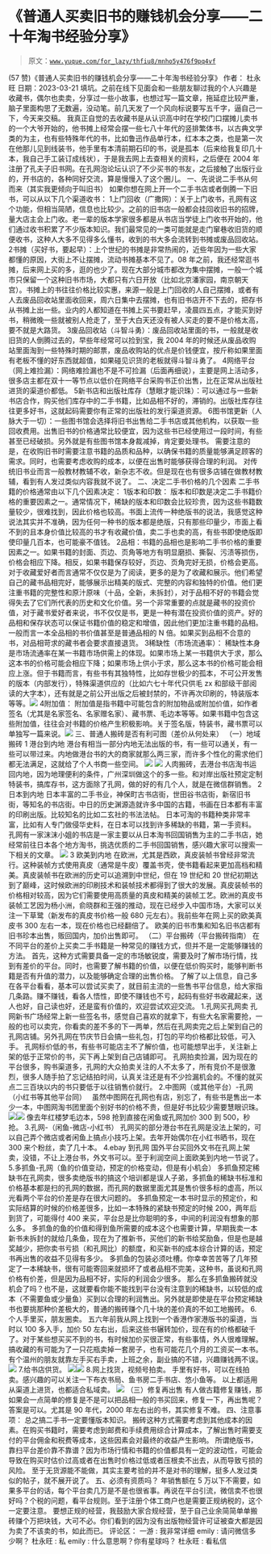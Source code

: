 # 《普通人买卖旧书的赚钱机会分享——二十年淘书经验分享》

> 原文：[`www.yuque.com/for_lazy/thfiu8/mnho5y476f9pq4vf`](https://www.yuque.com/for_lazy/thfiu8/mnho5y476f9pq4vf)

<ne-h2 id="d2db35dc" data-lake-id="d2db35dc"><ne-heading-ext><ne-heading-anchor></ne-heading-anchor><ne-heading-fold></ne-heading-fold></ne-heading-ext><ne-heading-content><ne-text id="ub0155722">(57 赞)《普通人买卖旧书的赚钱机会分享——二十年淘书经验分享》</ne-text></ne-heading-content></ne-h2> <ne-p id="uc9507a7b" data-lake-id="uc9507a7b"><ne-text id="u7b35c7a8">作者： 杜永旺</ne-text></ne-p> <ne-p id="u9a1625b8" data-lake-id="u9a1625b8"><ne-text id="u1d8c3411">日期：2023-03-21</ne-text></ne-p> <ne-p id="ub1bb3add" data-lake-id="ub1bb3add"><ne-text id="udeb82791">填坑。之前在线下见面会和一些朋友聊过我的个人兴趣是收藏书，偶尔也卖卖，分享过一些小故事，也想过写一篇文章，拖延症比较严重，脑子里面构思了无数遍，没动笔。前几天发了一个风向标说要写五千字，逼自己一下，今天来交稿。</ne-text></ne-p> <ne-p id="u1a51726a" data-lake-id="u1a51726a"><ne-text id="u09e24e17">我真正自觉的去收藏书是从认识高中时在学校门口摆摊儿卖书的一个大爷开始的，他书摊上经常会摆一些七八十年代的竖排繁体书，以古典文学类的为主，也有些特殊年代的书，比如鲁迅作品单行本，红本本之类，也是第一次在他那儿见到线装书，他手里有本清前期石印的书，说是孤本（后来给我复印几十本，我自己手工装订成线状），于是我去网上去查相关的资料，之后便在 2004 年注册了孔夫子旧书网。在孔网泡论坛认识了不少买书的书友，之后接触了出版行业的，开书店的，各种同好交流，算是慢慢入了这个圈儿。</ne-text></ne-p> <ne-p id="ude30207b" data-lake-id="ude30207b"><ne-text id="u358dc7b9" ne-bold="true">一、先说说二手书从何而来（其实我更倾向于叫旧书）</ne-text></ne-p> <ne-p id="u082382c4" data-lake-id="u082382c4"><ne-text id="uf9678890">如果你想在网上开一个二手书店或者倒腾一下旧书，可以从以下几个渠道收书：</ne-text></ne-p> <ne-oli><ne-oli-i>1</ne-oli-i><ne-oli-c class="ne-oli-content" id="u50dba3bf" data-lake-id="u50dba3bf"><ne-text id="u83acaed0">上门回收（广撒网）：关于上门收书，孔网有这个功能，但相当简陋，信息也比较少。之前的旧书店一般都会挂回收旧书的招牌，量大店主会上门收。老一辈的版本学家很多都是从书店当学徒上门收书开始的，他们通过收书积累了不少版本知识。我们最常见的一类可能就是走门窜巷收旧货的顺便收书，这种人大多不见得多么懂书，收到的书大多会流转到书摊或废品回收站。</ne-text></ne-oli-c></ne-oli> <ne-oli><ne-oli-i>2</ne-oli-i><ne-oli-c class="ne-oli-content" id="ubda49aee" data-lake-id="ubda49aee"><ne-text id="ub59acb68">书摊（买好书，要起早）：上个世纪的书摊是非常热闹的，近些年因为一些大家都懂的原因，大街上不让摆摊，流动书摊基本不见了。08 年之前，我还经常逛书摊，后来网上买的多，逛的也少了。现在大部分城市都改为集中摆摊，一般一个城市只保留一个这种旧书市场，大都只有六日开放（比如北京潘家园，南京朝天宫）。书摊上的书往往价格比较实惠，来源一般是上门回收的人自己摆摊，或者有人去废品回收站里面收回来，周六日集中去摆摊，也有旧书店开不下去的，把存书从书摊上出一些。</ne-text><ne-text id="uc1428e48" ne-bold="true">业内的人都知道在书摊上买书要赶早，凌晨四五点，才能买到好书，</ne-text><ne-text id="u15234f78">稍微晚一些就被别人抢走了，至于大白天还没有被人买走的要不是价格太高，要不就是大路货。</ne-text></ne-oli-c></ne-oli> <ne-oli><ne-oli-i>3</ne-oli-i><ne-oli-c class="ne-oli-content" id="u979188ef" data-lake-id="u979188ef"><ne-text id="ue653b386">废品回收站（斗智斗勇）：废品回收站里面的书，一般就是收旧货的人倒腾过去的，早些年经常可以捡到宝，我 2004 年的时候还从废品收购站里面淘到一些特殊时期的邮票，废品收购站的优点是价钱便宜，按斤称如果里面有老板不懂的好东西就超值，如果碰见识货的老板就得斗智斗勇了。</ne-text></ne-oli-c></ne-oli> <ne-oli><ne-oli-i>4</ne-oli-i><ne-oli-c class="ne-oli-content" id="u9c874161" data-lake-id="u9c874161"><ne-text id="u7339fa3a">网络平台（网上难捡漏）：网络难捡漏也不是不可捡漏（后面再细说），主要是网上活动多，很多店主都在双十一等节点以低价在网络平台采购书正价出售，比在正常从出版社进货的渠道价都低。</ne-text></ne-oli-c></ne-oli> <ne-oli><ne-oli-i>5</ne-oli-i><ne-oli-c class="ne-oli-content" id="ud4d8436e" data-lake-id="ud4d8436e"><ne-text id="ucf8c0491">新书店和出版社库存（慧眼才能识珠）：可以通过与一些新书店合作，购买他们库存中的二手书籍，比如品相不好的，滞销的。出版社库存往往更多好书，这就起码需要你有正常的出版社的发行渠道资源。</ne-text></ne-oli-c></ne-oli> <ne-oli><ne-oli-i>6</ne-oli-i><ne-oli-c class="ne-oli-content" id="uf26f5328" data-lake-id="uf26f5328"><ne-text id="u303daec3">图书馆更新（人脉大于一切）：一些图书馆会选择将旧书出售给二手书店或其他机构，以获取一些回收费用。出售旧书的价格通常比较便宜，因为这些书已经使用过一段时间，有些甚至已经破损。另外就是有些图书馆本身裁减掉，肯定要处理书。</ne-text></ne-oli-c></ne-oli> <ne-p id="ud9a562f1" data-lake-id="ud9a562f1"><ne-text id="u20eb5e77">需要注意的是，在收购旧书时需要注意书籍的品质和品种，以确保书籍的质量能够满足顾客的需求。同时，也需要考虑收购的成本，以便在出售时能够获得合理的利润。</ne-text></ne-p> <ne-p id="u67da5360" data-lake-id="u67da5360"><ne-text id="u260fa0e8" ne-bold="true">对传统旧书业而言一般教材教辅不收，新杂志不收。但是现在也有很多店铺在做教材教辅，看到有人发过类似内容我就不说了。</ne-text></ne-p> <ne-p id="ucd625b9d" data-lake-id="ucd625b9d"><ne-text id="ud3b7b19c" ne-bold="true">二、决定二手书价格的几个因素</ne-text></ne-p> <ne-p id="u5d4fe081" data-lake-id="u5d4fe081"><ne-text id="u6e666a8e">二手书籍的价格通常由以下几个因素决定：</ne-text></ne-p> <ne-oli><ne-oli-i>1</ne-oli-i><ne-oli-c class="ne-oli-content" id="u81885715" data-lake-id="u81885715"><ne-text id="u063a56ab">版本和印数： 版本和印数是决定二手书籍价格的重要因素之一。通常情况下，稀缺的版本和印数会比较珍贵，因为这些书籍数量较少，很难找到，因此价格也较高。书面上流传一种绝版书的说法，我感觉这种说法其实并不准确，因为任何一种书的版本都是绝版，</ne-text><ne-text id="u39961ee0" ne-bold="true">只有那些印量少，市面上看不到的且本身价值比较高的书才有收藏价值，卖二手也卖的高</ne-text><ne-text id="uc306c242">，有些书即使绝版即使印量几百本，也可能豪不值钱。</ne-text></ne-oli-c></ne-oli> <ne-oli><ne-oli-i>2</ne-oli-i><ne-oli-c class="ne-oli-content" id="uf34f9d90" data-lake-id="uf34f9d90"><ne-text id="ub38aae5c">品相：书籍的品相也是影响二手书价格的重要因素之一。如果书籍的封面、页边、页角等地方有明显磨损、撕裂、污渍等损伤，价格会相应下降。相反，如果书籍保存较好，页边、页角完好无损，价格会更高。</ne-text><ne-text id="ub8ac6bfc" ne-bold="true">对于收藏爱好者而言通常不仅仅是为了阅读，更多的是为了收藏和展示。</ne-text><ne-text id="u37dbf6c0">他们希望自己的藏书品相完好，能够展示出精美的版式、完整的内容和独特的价值。他们更注重书籍的完整性和原汁原味（</ne-text><ne-text id="u94fa7fd6" ne-bold="true">十品，全新，未拆封</ne-text><ne-text id="uac2fcb21">），对于品相不好的书籍会觉得失去了它们所代表的历史和文化价值。另一个非常重要的点就是藏书的投资价值，对于藏书爱好者来说，书不仅仅是书，更是一种有潜在投资价值的资产。好的品相和保存状态可以保证书籍价值的稳定和增值，因此他们更加注重书籍的品相。</ne-text><ne-text id="ue3e17f29" ne-bold="true">一般而言一本全品相的书价值甚至是普通品相的 N 倍。如果买到品相不合意的书，对品相苛求的藏书者会要求直接退货。</ne-text></ne-oli-c></ne-oli> <ne-oli><ne-oli-i>3</ne-oli-i><ne-oli-c class="ne-oli-content" id="u043ae970" data-lake-id="u043ae970"><ne-text id="ub81ec242">稀缺性（市场流通率）： 稀缺性本身是市场流通率在某一书籍市场供需上的体现。如果市场上某一书籍供大于求，那么这本书的价格可能会相应下降；如果市场上供小于求，那么这本书的价格可能会相应上涨。但于书籍而言，有些书有其独特性，比如存世极少的</ne-text><ne-text id="uf83ef204" ne-bold="true">孤本</ne-text><ne-text id="u8e47b80b">，不可公开发售的版本（</ne-text><ne-text id="uf18b6748" ne-bold="true">内部发行</ne-text><ne-text id="ub10c3795">），特殊渠道供应的（比如六七十年代只供毛 zx 和部级干部阅读的</ne-text><ne-text id="u5905633f" ne-bold="true">大字本</ne-text><ne-text id="uba9e6f2a">），还有就是之前公开出版之后被</ne-text><ne-text id="u681b7a75" ne-bold="true">封禁的</ne-text><ne-text id="u7bdee2a0">，不许再次印刷的，</ne-text><ne-text id="u5452ab22" ne-bold="true">特装版</ne-text><ne-text id="u1d3b917c">本等等。</ne-text><ne-card data-card-name="image" data-card-type="inline" id="a88HN" data-event-boundary="card">![](img/7894bf70cb75f6b0b8b41c46b77920d7.png)</ne-card></ne-oli-c></ne-oli> <ne-oli><ne-oli-i>4</ne-oli-i><ne-oli-c class="ne-oli-content" id="ude0a2ebe" data-lake-id="ude0a2ebe"><ne-text id="ue102f24d">附加值： 附加值是指书籍中可能包含的附加物品或附加价值，如作者</ne-text><ne-text id="ud9836327" ne-bold="true">签名</ne-text><ne-text id="ub9142626">（尤其是名家签名、名家赠名家）、</ne-text><ne-text id="ueb5bd0d8" ne-bold="true">藏书票、毛边本</ne-text><ne-text id="u8d7a3cde">等等。如果书籍中包含这些附加值，往往会对书籍的价格产生积极影响。关于签名版，特装书，藏书票可以单独写一篇来说。</ne-text><ne-card data-card-name="image" data-card-type="inline" id="LRzbF" data-event-boundary="card">![](img/50c10bbef576265957bd6b989791dc15.png)</ne-card></ne-oli-c></ne-oli> <ne-p id="u91331c99" data-lake-id="u91331c99"><ne-text id="ucd9f7a6c" ne-bold="true">三、普通人搬砖是否有利可图（差价从何处来）</ne-text></ne-p> <ne-p id="ub1b23fd6" data-lake-id="ub1b23fd6"><ne-text id="u405e49f5" ne-bold="true">（一）地域搬砖</ne-text></ne-p> <ne-p id="ubd58392a" data-lake-id="ubd58392a"><ne-text id="ub7885dac" ne-bold="true">1 港台到内地</ne-text></ne-p> <ne-p id="uf317f7d5" data-lake-id="uf317f7d5"><ne-text id="u90e71013" ne-bold="true">港台有相当一部分内地无法出版的书，有一些可以通关，有一些可以带过来。内地做港台书的大的商家就那么两三家，而许多个性化的需求他们都无法满足，这就给了个人书商一些空间。</ne-text></ne-p> <ne-p id="ud131c31e" data-lake-id="ud131c31e"><ne-card data-card-name="image" data-card-type="inline" id="F2jHP" data-event-boundary="card">![](img/0feee01f048a45f9702ad13abfeeb5f7.png)</ne-card></ne-p> <ne-p id="ue34e1597" data-lake-id="ue34e1597"><ne-card data-card-name="image" data-card-type="inline" id="y6w2N" data-event-boundary="card">![](img/e334d4d097c0f860120c025b9e8dc516.png)  <ne-p id="u65e7d8c0" data-lake-id="u65e7d8c0"><ne-text id="u1cfaac74" ne-bold="true">人肉搬砖，去港台书店淘书运回内地，因为地理便利的条件，广州深圳做这个的多一些。</ne-text><ne-text id="u6ccbe6b8">和对岸出版社预定定制特装书，搞库存书，这方面除了孔网，做的好的有几个人，就是在微信群销售。</ne-text></ne-p> <ne-p id="u7f70264a" data-lake-id="u7f70264a"><ne-text id="uda4c6b0d" ne-bold="true">2 日本到内地</ne-text></ne-p> <ne-p id="u105c7e51" data-lake-id="u105c7e51"><ne-text id="u42cf2d20" ne-bold="true">日本丰富的二手书业，</ne-text><ne-text id="ucd9dfcc0">神保町古书店街，世田谷书店街，新宿旧书街，等知名的书店街。</ne-text><ne-text id="u3c1d0bed" ne-bold="true">中日的历史渊源造就许多中国的古籍，书画在日本都有丰富的印刷出版。比较知名的比如二玄社的书法法帖。</ne-text></ne-p> <ne-p id="uc7c1ed51" data-lake-id="uc7c1ed51"><ne-text id="u15099d41">日本可淘的书籍种类非常丰富，比如有人专门做</ne-text><ne-text id="ub8ec7a98" ne-bold="true">侵华史料</ne-text><ne-text id="u8df00fa1">，在日本可以找到许多稀缺的书籍，第一手资料。</ne-text></ne-p> <ne-p id="u7df11aff" data-lake-id="u7df11aff"><ne-text id="u4aeb7ecc">孔网有一家</ne-text><ne-text id="u8b9a104b" ne-bold="true">沫沫小姐的书店</ne-text><ne-text id="u82b346b6">是一家主要以从日本淘书回国销售为主的二手书店，她经常前往日本各个地方淘书，挑选优质的二手书回国销售，感兴趣大家可以搜索一下相关的文章。</ne-text></ne-p> <ne-p id="uccedf19f" data-lake-id="uccedf19f"><ne-card data-card-name="image" data-card-type="inline" id="aN6vL" data-event-boundary="card">![](img/c482114a0aac9be94fa17fb89b169961.png)</ne-card></ne-p> <ne-p id="ue9637ed0" data-lake-id="ue9637ed0"><ne-text id="ufc096b0e" ne-bold="true">3 欧美到内地</ne-text></ne-p> <ne-p id="udf7d8a12" data-lake-id="udf7d8a12"><ne-text id="u5bc2d2c7">在欧洲，尤其是西欧，真皮装帧书曾经非常流行。这种装帧方式使用真皮（通常是牛皮）覆盖书壳，使书籍看起来更加高档和精美。真皮装帧书在欧洲的历史可以追溯到中世纪，但在 19 世纪和 20 世纪初期达到了巅峰，这时候欧洲的印刷技术和装帧技术都得到了很大的发展。真皮装帧书的价格相对较高，因为它们需要使用高质量的真皮和精美的装帧工艺。欧洲的真皮书装帧工艺因为杨小洲，俞晓群和王强的推动，现在已经步入中国市场，大家可以关注一下</ne-text><ne-text id="ub9cf417e" ne-bold="true">草鹭</ne-text><ne-text id="uce7b7d39">（新发布的真皮书价格一般 680 元左右）。我前些年在网上买的欧美真皮书 300 左右一本，现在价格也已经翻倍了。</ne-text></ne-p> <ne-p id="u68544d4b" data-lake-id="u68544d4b"><ne-text id="u0a182941">欧美的旧书市集和知名旧书店都有旧书珍本出售，贩回国内，加价出售即可。</ne-text></ne-p> <ne-p id="ufc7cbcd8" data-lake-id="ufc7cbcd8"><ne-text id="u08f48ca2" ne-bold="true">（二）平台搬砖（平台搬砖指南）</ne-text></ne-p> <ne-p id="ub4395dd9" data-lake-id="ub4395dd9"><ne-text id="uf913bf03" ne-bold="true">在不同平台的差价上买卖二手书籍是一种常见的赚钱方式，但并不是一定能够赚钱的方法。</ne-text></ne-p> <ne-p id="u4942935a" data-lake-id="u4942935a"><ne-text id="ua5294509">首先，这种方式需要具备一定的市场敏锐度，需要及时了解市场行情，找到有差价的平台。同时，也需要了解书籍的价值，以便在低价购买时，能够判断书籍是否有升值的潜力，以及能够确定合理的出售价格。</ne-text></ne-p> <ne-p id="uc0e9b676" data-lake-id="uc0e9b676"><ne-text id="uaac9b541">了解了以上信息，自己多在各平台看看，基本可以尝试买卖了，就目前主流的一些售书平台信息，给大家指几条路。赚不赚钱，看各人悟性，即使不赚钱也不亏，起码有些好书收藏起来，送人也好，自己读也好，还是蛮有价值的，欢迎尝试欢迎交流。</ne-text></ne-p> <ne-p id="u9eb55cb8" data-lake-id="u9eb55cb8"><ne-text id="ud2e70a4f" ne-bold="true">1.孔网买孔网卖</ne-text></ne-p> <ne-p id="u3c0e041b" data-lake-id="u3c0e041b"><ne-text id="ue4f1530f" ne-bold="true">孔网新书广场经常上新一些签名书</ne-text><ne-text id="u682dd80e">，感觉自己喜欢的就拿下，有些大名家需要抢，一般的也可以卖完，你看卖的差不多的下一两单，然后在孔网卖完之后上架到自己的孔网店铺。另外孔网在节庆节日会搞一些礼包，打包的平均价格都比较低，可入手。</ne-text></ne-p> <ne-p id="ud313c525" data-lake-id="ud313c525"><ne-text id="u188c66b5">孔网标价低的书，有些书可能店主不了解价值，也可能想早出手，关注新上架的低于正常价的书，买下再上架到自己店铺即可。</ne-text></ne-p> <ne-p id="u53290878" data-lake-id="u53290878"><ne-text id="ud15c3179">孔网拍卖捡漏，因为现在的平台很多，购书渠道多，孔网的</ne-text><ne-text id="u52217621" ne-bold="true">大众拍卖</ne-text><ne-text id="u0de83ebf">关注的人不太多了，所有竞价不是很激烈，很多人随手拍了忘记结拍时间，认真关注还是有不少捡漏机会的。不懂的就买点二三百块以内的书只要低于以往销售价就行。</ne-text></ne-p> <ne-p id="ude6cfa23" data-lake-id="ude6cfa23"><ne-text id="u785f3850" ne-bold="true">2.中图网（或其他平台）-孔网（小红书等其他平台同）  </ne-text></ne-p> <ne-p id="u20177314" data-lake-id="u20177314"><ne-text id="u909626af">虽然中图网在孔网也有店，别忘了，有些书是售出一本少一本，中图网淘书团里面个别好书的价格不贵，但是好书比较少需要慧眼识珠。</ne-text></ne-p> <ne-p id="u73544ffe" data-lake-id="u73544ffe"><ne-card data-card-name="image" data-card-type="inline" id="j6he2" data-event-boundary="card">![](img/a7da232cc10a765f4b23d47ef5e469df.png)</ne-card><ne-card data-card-name="image" data-card-type="inline" id="UCK69" data-event-boundary="card">![](img/0ba43cd63e79669defffc3f978432007.png)</ne-card></ne-p> <ne-p id="u3245d41e" data-lake-id="u3245d41e"><ne-text id="u52f7a14b">像去年红楼梦毛边本，598 抢到直接在闲鱼或孔网加价 300 到 500，秒抢。</ne-text></ne-p> <ne-p id="u930ae8e3" data-lake-id="u930ae8e3"><ne-text id="u08a8fd94" ne-bold="true">3.孔网-（闲鱼-微店-小红书）</ne-text></ne-p> <ne-p id="u3b1a721b" data-lake-id="u3b1a721b"><ne-text id="u2d222aa5">孔网买的部分港台书在孔网是没法上架的，可以自己弄个微店或者闲鱼上搞点小技巧上架。去年开始偶尔在小红书晒书，现在 300 来个粉丝，卖了几十本。</ne-text></ne-p> <ne-p id="u8a9ea0a1" data-lake-id="u8a9ea0a1"><ne-text id="ub4b93bbc" ne-bold="true">4.ebay 到孔网</ne-text></ne-p> <ne-p id="u29ab6502" data-lake-id="u29ab6502"><ne-text id="u467a3ee6">国外平台买回外文书在孔网上架卖，没错，不让上港台书，外文书可以。至于利润空间上面欧美到内地一节说了。</ne-text></ne-p> <ne-p id="u95f79061" data-lake-id="u95f79061"><ne-text id="u92a08603" ne-bold="true">5.多抓鱼-孔网（鱼的价值变动，预定的价格变动，但是有小机会）</ne-text></ne-p> <ne-p id="ua351ea18" data-lake-id="ua351ea18"><ne-text id="u2f52f6bc">多抓鱼预定稀缺书在孔网卖，很多卖绝版书的搞这个培训都是误人子弟，多抓鱼的稀缺书标准和价格基本都是扫的孔网的数据，而孔网的数据里面尤其是售价很多标的虚高，所以光看两个平台的价差是存在很大问题的。</ne-text></ne-p> <ne-p id="u863011dc" data-lake-id="u863011dc"><ne-text id="ue2976500">多抓鱼预定一本书时显示的预定价，和实际结算的时候的价格差很多，比如一本特殊的紧缺书预定的时候 200，两年后到货了，可能得付 400 来买，平台总是比你聪明的多，中间的利润没有想象的那么多。</ne-text></ne-p> <ne-p id="u1fc498ee" data-lake-id="u1fc498ee"><ne-text id="u7b218745">多抓鱼的鱼的价值和得到鱼所需要的成本这个也需要计算，早期我卖一本新书未拆封的就给几条鱼，现在为了推新书，买他们的新书给奖励鱼，但是也是越奖越少，把你卖书亏损（和孔网比）的额度，和买新书的成本综合计算的话，预定书再出售的收益不见得有多少。</ne-text></ne-p> <ne-p id="u3a7abb3e" data-lake-id="u3a7abb3e"><ne-text id="ua71bd3ed">多抓鱼的包装必须吐槽。你幸幸苦苦等了几年预定了一本稀缺书，很有可能寄回来就损坏了或者品相不完美，这种书，虽说和孔网价格有价差，但是因为品相不好，实际的利润会少很多。</ne-text></ne-p> <ne-p id="u4b32d4f6" data-lake-id="u4b32d4f6"><ne-text id="u3ef95e42">那么在多抓鱼搬砖就没机会了吗？也不是，这就要看你能不能找到平台没有注意到的稀缺书，以较低的成本（不需要鱼或少量鱼）买到以合理的利润售出。另外就是即使是在平台预定稀缺书也要挑那种价差极大的，普通的搬砖赚个几十块的差价真的不如工地搬砖。</ne-text></ne-p> <ne-p id="ubcf876e9" data-lake-id="ubcf876e9"><ne-text id="u037fa2b9" ne-bold="true">6.个人手里买，朋友圈卖。</ne-text></ne-p> <ne-p id="u4a37fbfe" data-lake-id="u4a37fbfe"><ne-text id="uccce82d6">五六年前我从网上找到一个香港作家港版书的渠道，当时以 100 多入手，加价 50 左右出，后来这些书辗转加价，现在有的价格都破千了。对于某些想买买不到的书，有时候加价买很正常，有些事情，外人很难理解。搞收藏的有可能为了一只花瓶卖掉一套房子，也有可能花几个月的工资买一本书。有个温州的朋友就靠左手买右手卖，上班之余，副业搞的不错，兴趣赚钱两不误。</ne-text></ne-p> <ne-p id="uc56f42e6" data-lake-id="uc56f42e6"><ne-card data-card-name="image" data-card-type="inline" id="crtBz" data-event-boundary="card">![](img/169c3df33dc0450680c91efd361f7d6d.png)</ne-card></ne-p> <ne-p id="u771ce018" data-lake-id="u771ce018"><ne-text id="u02c06f5f" ne-bold="true">7.给书店供货。</ne-text></ne-p> <ne-p id="u8f7da6b3" data-lake-id="u8f7da6b3"><ne-card data-card-name="image" data-card-type="inline" id="vbZ24" data-event-boundary="card">![](img/08852a759a71e25e6dec3a3e17f2cfa7.png)</ne-card><ne-card data-card-name="image" data-card-type="inline" id="hdWdy" data-event-boundary="card">![](img/a76e5be0511b7e97b988ae33aaff4078.png)</ne-card></ne-p> <ne-p id="ub8a02129" data-lake-id="ub8a02129"><ne-text id="u1d6dd314" ne-bold="true">8.网上找货，视频号拍卖。</ne-text></ne-p> <ne-p id="ubba3c372" data-lake-id="ubba3c372"><ne-text id="u281cfb15" ne-bold="true">手里有好书，可以在线拍卖。感兴趣的可以关注一下布衣书局、鱼书房二手书店、悠小鱼等。</ne-text></ne-p> <ne-p id="u31fc98e9" data-lake-id="u31fc98e9"><ne-text id="ub7206ac0">以上都适用从渠道上进货，也都适合私域卖。</ne-text></ne-p> <ne-p id="u68440cca" data-lake-id="u68440cca"><ne-card data-card-name="image" data-card-type="inline" id="oGcIV" data-event-boundary="card">![](img/13459780772b85b3ffbb8b9bd5ec2e37.png)</ne-card></ne-p> <ne-p id="u98d17fc3" data-lake-id="u98d17fc3"><ne-text id="u3889bb10" ne-bold="true">（三）修复再出售</ne-text></ne-p> <ne-p id="u14f6d253" data-lake-id="u14f6d253"><ne-text id="uba827b60">有人做古籍修复赚钱，那如果会一点简单的修复是不是可以把品相一般的书买回来，修复一下，再出售呢？答案是可以。尤其是 90 年代，2000 年左右出的书，其实修复不难。</ne-text></ne-p> <ne-p id="ua84fd06f" data-lake-id="ua84fd06f"><ne-text id="ubb34e244" ne-bold="true">四、注意事项：</ne-text></ne-p> <ne-p id="u1a4ab8a4" data-lake-id="u1a4ab8a4"><ne-text id="u421c06cc" ne-bold="true">总之搞二手书一定要懂版本知识。</ne-text></ne-p> <ne-p id="uc13ab7f6" data-lake-id="uc13ab7f6"><ne-text id="u1d8abc57">搬砖这种方式需要考虑到其他成本的因素。在购买书籍时，需要考虑到邮费和手续费用综合计算成本，了解出售时需要支付的平台佣金和税费等成本，这些因素会对最终的收益产生影响。</ne-text></ne-p> <ne-p id="u03d0210e" data-lake-id="u03d0210e"><ne-text id="u5e265f88" ne-bold="true">所谓绝版书，靠扫平台差价靠不靠谱？</ne-text><ne-text id="ucd77d3e3">因为市场行情和书籍的价值都具有一定的波动性，可能会导致在购买时估价过高或者在出售时价格过低或者压根卖不出去，从而导致亏损的风险。</ne-text></ne-p> <ne-p id="u276e73ce" data-lake-id="u276e73ce"><ne-text id="ub4c9963a" ne-bold="true">至于无货源能不能做，其实主要考验的并不是对书的理解，挺多人发过类似的帖子，就不展开说了。</ne-text></ne-p> <ne-p id="u26999555" data-lake-id="u26999555"><ne-text id="uf3b8f1fb" ne-bold="true">五、必须有资质吗？</ne-text></ne-p> <ne-p id="ued97566d" data-lake-id="ued97566d"><ne-text id="u3ccff8c0">年销售额在 5 万以下不需要，如果多平台的话，每个平台卖几万是不是也很省事。再说在平台引流，微信卖不也很好吗？个税的问题，看平台规则。至于注册个体工商户也是需要正规纳税的，这个一定要注意。</ne-text></ne-p> <ne-p id="u3ff6d840" data-lake-id="u3ff6d840"><ne-text id="udbdccbf3">要想正规的经营，我鼓励大家合规经营，至于自己业余简简单单搬砖赚个万把块钱，大可不必。你们看到的因为没有出版物经营许可证被查大都是因为卖了不该卖的书，如此而已。</ne-text></ne-p> <ne-hole id="uf975d204" data-lake-id="uf975d204"><ne-card data-card-name="hr" data-card-type="block" id="bKDen" data-event-boundary="card"><ne-p id="u2b563727" data-lake-id="u2b563727"><ne-text id="uc0d5180c">评论区：</ne-text></ne-p> <ne-p id="u09211e40" data-lake-id="u09211e40"><ne-text id="u36b50047">一游 : 我非常详细</ne-text> <ne-text id="u5892e9e0">emily : 请问微信多少啊？</ne-text> <ne-text id="u502e9c7e">杜永旺 : 私</ne-text> <ne-text id="ue3396278">emily : 什么意思啊？你有星球吗？</ne-text> <ne-text id="u4118acdb">杜永旺 : 看私信</ne-text></ne-p></ne-card></ne-hole></ne-card></ne-p>